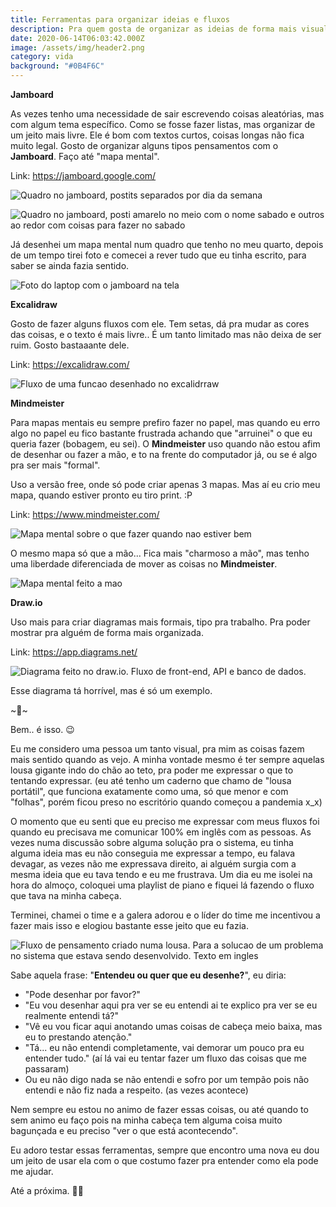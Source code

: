 ```yaml
---
title: Ferramentas para organizar ideias e fluxos
description: Pra quem gosta de organizar as ideias de forma mais visual
date: 2020-06-14T06:03:42.000Z
image: /assets/img/header2.png
category: vida
background: "#0B4F6C"
---
```

**Jamboard**

As vezes tenho uma necessidade de sair escrevendo coisas aleatórias, mas com algum tema específico. Como se fosse fazer listas, mas organizar de um jeito mais livre. Ele é bom com textos curtos, coisas longas não fica muito legal. Gosto de organizar alguns tipos pensamentos com o **Jamboard**. Faço até "mapa mental". 

Link: [](https://jamboard.google.com/)<https://jamboard.google.com/>

![Quadro no jamboard, postits separados por dia da semana](assets/img/screen-shot-2020-06-14-at-18.08.29.png "Quadro no jamboard, postits separados por dia da semana")

![Quadro no jamboard, posti amarelo no meio com o nome sabado e outros ao redor com coisas para fazer no sabado](assets/img/jamboard.png "Quadro no jamboard, posti amarelo no meio com o nome sabado e outros ao redor com coisas para fazer no sabado")

Já desenhei um mapa mental num quadro que tenho no meu quarto, depois de um tempo tirei foto e comecei a rever tudo que eu tinha escrito, para saber se ainda fazia sentido.

![Foto do laptop com o jamboard na tela](assets/img/jamboard-foto.png "Foto do laptop com o jamboard na tela")

**Excalidraw**

Gosto de fazer alguns fluxos com ele. Tem setas, dá pra mudar as cores das coisas, e o texto é mais livre.. É um tanto limitado mas não deixa de ser ruim. Gosto bastaaante dele.

Link: [](https://excalidraw.com/)<https://excalidraw.com/>

![Fluxo de uma funcao desenhado no excalidrraw](assets/img/excalidraw.png "Fluxo de uma funcao desenhado no excalidrraw")

**Mindmeister**

Para mapas mentais eu sempre prefiro fazer no papel, mas quando eu erro algo no papel eu fico bastante frustrada achando que "arruinei" o que eu queria fazer (bobagem, eu sei). O **Mindmeister** uso quando não estou afim de desenhar ou fazer a mão, e to na frente do computador já, ou se é algo pra ser mais "formal".

Uso a versão free, onde só pode criar apenas 3 mapas. Mas aí eu crio meu mapa, quando estiver pronto eu tiro print. :P

Link: <https://www.mindmeister.com/>

![Mapa mental sobre o que fazer quando nao estiver bem](assets/img/mindeister.png "Mapa mental sobre o que fazer quando nao estiver bem")

O mesmo mapa só que a mão... Fica mais "charmoso a mão", mas tenho uma liberdade diferenciada de mover as coisas no **Mindmeister**.

![Mapa mental feito a mao](assets/img/mapamental.png "Mapa mental feito a mao")

**Draw.io**

Uso mais para criar diagramas mais formais, tipo pra trabalho. Pra poder mostrar pra alguém de forma mais organizada.

Link: <https://app.diagrams.net/>

![Diagrama feito no draw.io. Fluxo de front-end, API e banco de dados.](assets/img/drawio.png "Diagrama feito no draw.io. Fluxo de front-end, API e banco de dados.")

Esse diagrama tá horrível, mas é só um exemplo.

\~🌟\~

Bem.. é isso. 😉

Eu me considero uma pessoa um tanto visual, pra mim as coisas fazem mais sentido quando as vejo. A minha vontade mesmo é ter sempre aquelas lousa gigante indo do chão ao teto, pra poder me expressar o que to tentando expressar. (eu até tenho um caderno que chamo de "lousa portátil", que funciona exatamente como uma, só que menor e com "folhas", porém ficou preso no escritório quando começou a pandemia x_x)

O momento que eu senti que eu preciso me expressar com meus fluxos foi quando eu precisava me comunicar 100% em inglês com as pessoas. As vezes numa discussão sobre alguma solução pra o sistema, eu tinha alguma ideia mas eu não conseguia me expressar a tempo, eu falava devagar, as vezes não me expressava direito, ai alguém surgia com a mesma ideia que eu tava tendo e eu me frustrava. Um dia eu me isolei na hora do almoço, coloquei uma playlist de piano e fiquei lá fazendo o fluxo que tava na minha cabeça.

Terminei, chamei o time e a galera adorou e o líder do time me incentivou a fazer mais isso e elogiou bastante esse jeito que eu fazia.

![Fluxo de pensamento criado numa lousa. Para a solucao de um problema no sistema que estava sendo desenvolvido. Texto em ingles](assets/img/fluxo-twu.png "Fluxo de pensamento criado numa lousa. Para a solucao de um problema no sistema que estava sendo desenvolvido. Texto em ingles")

Sabe aquela frase: "**Entendeu ou quer que eu desenhe?**", eu diria:

* "Pode desenhar por favor?"
* "Eu vou desenhar aqui pra ver se eu entendi ai te explico pra ver se eu realmente entendi tá?"
* "Vê eu vou ficar aqui anotando umas coisas de cabeça meio baixa, mas eu to prestando atenção."
* "Tá... eu não entendi completamente, vai demorar um pouco pra eu entender tudo." (aí lá vai eu tentar fazer um fluxo das coisas que me passaram)
* Ou eu não digo nada se não entendi e sofro por um tempão pois não entendi e não fiz nada a respeito. (as vezes acontece)

Nem sempre eu estou no animo de fazer essas coisas, ou até quando to sem animo eu faço pois na minha cabeça tem alguma coisa muito bagunçada e eu preciso "ver o que está acontecendo".

Eu adoro testar essas ferramentas, sempre que encontro uma nova eu dou um jeito de usar ela com o que costumo fazer pra entender como ela pode me ajudar.

Até a próxima. 🤙🏽